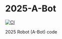 # 2025-A-Bot

[![CI](https://github.com/FirewallRobotics/A-Bot-2025-2/actions/workflows/main.yml/badge.svg)](https://github.com/FirewallRobotics/A-Bot-2025-2/actions/workflows/main.yml)

2025 Robot (A-Bot) code
